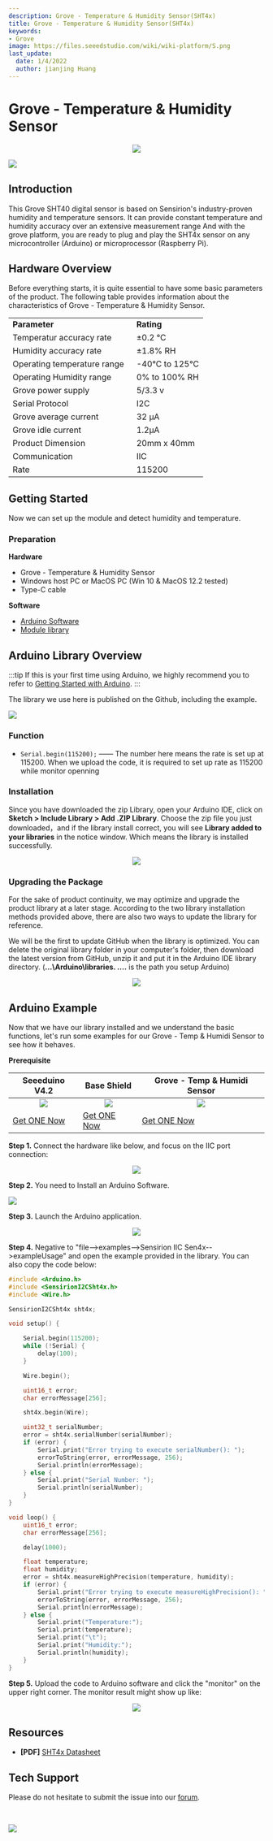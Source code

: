 ```yaml
---
description: Grove - Temperature & Humidity Sensor(SHT4x)
title: Grove - Temperature & Humidity Sensor(SHT4x)
keywords:
- Grove
image: https://files.seeedstudio.com/wiki/wiki-platform/S.png
last_update:
  date: 1/4/2022
  author: jianjing Huang
---
```



# Grove - Temperature & Humidity Sensor

<div align="center"><img width="{500}" src="https://files.seeedstudio.com/wiki/SHT4x/SHT4x.jpeg" /></div>

<p style={{textAlign: 'center'}}><a href="https://www.seeedstudio.com/grove-temp-humi-sensor-sht40-p-5384.html" target="_blank"><img src="https://files.seeedstudio.com/wiki/Seeed-WiKi/docs/images/get_one_now.png" /></a></p>

## Introduction

This Grove SHT40 digital sensor is based on Sensirion's industry-proven humidity and temperature sensors. It can provide constant temperature and humidity accuracy over an extensive measurement range And with the grove platform, you are ready to plug and play the SHT4x sensor on any microcontroller (Arduino) or microprocessor (Raspberry Pi).

## Hardware Overview

Before everything starts, it is quite essential to have some basic parameters of the product. The following table provides information about the characteristics of Grove - Temperature & Humidity Sensor.

<table border="0">
<tbody>
<tr>
<td><strong>Parameter       </strong></td>
<td><strong>Rating</strong></td>
</tr>
<tr>
<td>Temperatur accuracy rate</td>
<td>±0.2 ℃</td>
</tr>
<tr>
<td>Humidity accuracy rate </td>
<td>±1.8% RH</td>
</tr>
<tr>
<td>Operating temperature range  </td>
<td>-40°C to 125°C</td>
</tr>
<tr>
<td>Operating Humidity range       </td>
<td>0% to 100% RH</td>
</tr>
<tr>
<td>Grove power supply            </td>
<td>5/3.3 v</td>
</tr>
<tr>
<td>Serial Protocol</td>
<td>I2C </td>
</tr>
<tr>
<td>Grove average current </td>
<td>32 µA</td>
</tr>
<tr>
<td>Grove idle current</td>
<td>1.2µA</td>
</tr>
<tr>
<td>Product Dimension</td>
<td>20mm x 40mm</td>
</tr>
<tr>
<td>Communication</td>
<td>IIC</td>
</tr>
<tr>
<td>Rate</td>
<td>115200</td>
</tr>
</tbody>
</table>

## Getting Started

Now we can set up the module and detect humidity and temperature.

### Preparation

**Hardware**

- Grove - Temperature & Humidity Sensor
- Windows host PC or MacOS PC (Win 10 & MacOS 12.2 tested)
- Type-C cable

**Software**

- [Arduino Software](https://www.arduino.cc/)
- [Module library](https://github.com/Sensirion/arduino-i2c-sht4x)

## Arduino Library Overview

:::tip
If this is your first time using Arduino, we highly recommend you to refer to [Getting Started with Arduino](https://wiki.seeedstudio.com/Getting_Started_with_Arduino/).
:::

The library we use here is published on the Github, including the example.

<p style={{textAlign: 'center'}}><a href="https://github.com/Sensirion/arduino-i2c-sht4x" target="_blank"><img src="https://files.seeedstudio.com/wiki/seeed_logo/DOWNLOAD.png" /></a></p>

### Function

- `Serial.begin(115200);` —— The number here means the rate is set up at 115200. When we upload the code, it is required to set up rate as 115200 while monitor openning

### Installation

Since you have downloaded the zip Library, open your Arduino IDE, click on **Sketch > Include Library > Add .ZIP Library**. Choose the zip file you just downloaded，and if the library install correct, you will see **Library added to your libraries** in the notice window. Which means the library is installed successfully.

<div align="center"><img width="{600}" src="https://files.seeedstudio.com/wiki/Get_Started_With_Arduino/img/Add_Zip.png" /></div>

### Upgrading the Package

For the sake of product continuity, we may optimize and upgrade the product library at a later stage. According to the two library installation methods provided above, there are also two ways to update the library for reference.

We will be the first to update GitHub when the library is optimized. You can delete the original library folder in your computer's folder, then download the latest version from GitHub, unzip it and put it in the Arduino IDE library directory. (**...\Arduino\libraries. ....** is the path you setup Arduino)

<div align="center"><img width="{600}" src="https://files.seeedstudio.com/wiki/Get_Started_With_Arduino/img/Location_lib.png" /></div>

## Arduino Example

Now that we have our library installed and we understand the basic functions, let's run some examples for our Grove - Temp & Humidi Sensor to see how it behaves.

**Prerequisite**

| Seeeduino V4.2 | Base Shield | Grove - Temp & Humidi Sensor|
|--------------|-------------|-----------------|
|<div align="center"><img width="{1000}" src="https://files.seeedstudio.com/wiki/wiki_english/docs/images/seeeduino_v4.2.jpg" /></div>|<div align="center"><img width="{1000}" src="https://files.seeedstudio.com/wiki/wiki_english/docs/images/base_shield.jpg" /></div>|<div align="center"><img width="{210}" src="https://files.seeedstudio.com/wiki/SHT4x/SHT4x.jpeg" /></div>
|[Get ONE Now](https://www.seeedstudio.com/Seeeduino-V4.2-p-2517.html)|[Get ONE Now](https://www.seeedstudio.com/Base-Shield-V2-p-1378.html)|[Get ONE Now](https://www.seeedstudio.com/grove-temp-humi-sensor-sht40-p-5384.html)|

**Step 1.**  Connect the hardware like below, and focus on the IIC port connection:

<div align="center"><img width="{500}" src="https://files.seeedstudio.com/wiki/SHT4x/SHT4xconnection.png" /></div>

**Step 2.** You need to Install an Arduino Software.

<p style={{textAlign: 'center'}}><a href="https://www.arduino.cc/en/Main/Software" target="_blank"><img width = "{600}" src="https://files.seeedstudio.com/wiki/Seeeduino_Stalker_V3_1/images/Download_IDE.png" /></a></p>

**Step 3.** Launch the Arduino application.

<div align="center"><img width="{600}" src="https://files.seeedstudio.com/wiki/seeed_logo/arduino.jpg" /></div>

**Step 4.** Negative to "file-->examples-->Sensirion IIC Sen4x-->exampleUsage" and open the example provided in the library. You can also copy the code below:

```c++
#include <Arduino.h>
#include <SensirionI2CSht4x.h>
#include <Wire.h>

SensirionI2CSht4x sht4x;

void setup() {

    Serial.begin(115200);
    while (!Serial) {
        delay(100);
    }

    Wire.begin();

    uint16_t error;
    char errorMessage[256];

    sht4x.begin(Wire);

    uint32_t serialNumber;
    error = sht4x.serialNumber(serialNumber);
    if (error) {
        Serial.print("Error trying to execute serialNumber(): ");
        errorToString(error, errorMessage, 256);
        Serial.println(errorMessage);
    } else {
        Serial.print("Serial Number: ");
        Serial.println(serialNumber);
    }
}

void loop() {
    uint16_t error;
    char errorMessage[256];

    delay(1000);

    float temperature;
    float humidity;
    error = sht4x.measureHighPrecision(temperature, humidity);
    if (error) {
        Serial.print("Error trying to execute measureHighPrecision(): ");
        errorToString(error, errorMessage, 256);
        Serial.println(errorMessage);
    } else {
        Serial.print("Temperature:");
        Serial.print(temperature);
        Serial.print("\t");
        Serial.print("Humidity:");
        Serial.println(humidity);
    }
}
```

**Step 5.** Upload the code to Arduino software and click the "monitor" on the upper right corner. The monitor result might show up like:

<div align="center"><img width="{800}" src="https://files.seeedstudio.com/wiki/SHT4x/SHT4xoutput.png" /></div>

## Resources

- **[PDF]** [SHT4x Datasheet](https://files.seeedstudio.com/wiki/SHT4x/SHT4x_Datasheet.pdf)

## Tech Support

Please do not hesitate to submit the issue into our [forum](https://forum.seeedstudio.com/).

<div>
  <br /><p style={{textAlign: 'center'}}><a href="https://www.seeedstudio.com/act-4.html?utm_source=wiki&utm_medium=wikibanner&utm_campaign=newproducts" target="_blank"><img src="https://files.seeedstudio.com/wiki/Wiki_Banner/new_product.jpg" /></a></p>
</div>
